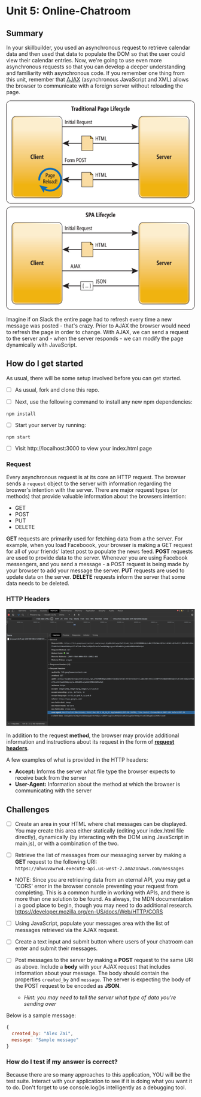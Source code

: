 # Unit 5: Online-Chatroom

## Summary
In your skillbuilder, you used an asynchronous request to retrieve calendar data and then used that data to populate the DOM so that the user could view their calendar entries. Now, we're going to use even more asynchronous requests so that you can develop a deeper understanding and familiarity with asynchronous code. If you remember one thing from this unit, remember that [AJAX](https://en.wikipedia.org/wiki/Ajax_(programming)) (asynchronous JavaScript and XML) allows the browser to communicate with a foreign server without reloading the page.

![inline](./docs/assets/images/page_lifecycles.png)

Imagine if on Slack the entire page had to refresh every time a new message was posted - that's crazy. Prior to AJAX the browser would need to refresh the page in order to change. With AJAX, we can send a request to the server and - when the server responds - we can modify the page dynamically with JavaScript.

## How do I get started
As usual, there will be some setup involved before you can get started.

- [ ] As usual, fork and clone this repo.

- [ ] Next, use the following command to install any new npm dependencies:
```
npm install
```

- [ ] Start your server by running:
```
npm start
```

- [ ] Visit http://localhost:3000 to view your index.html page

### Request
Every asynchronous request is at its core an HTTP request. The browser sends a `request` object to the server with information regarding the broswer's intention with the server. There are major request types (or methods) that provide valuable information about the browsers intention:

- GET
- POST
- PUT
- DELETE

**GET** requests are primarily used for fetching data from a the server. For example, when you load Faceboook, your browser is making a GET request for all of your friends' latest post to populate the news feed. **POST** requests are used to provide data to the server. Whenever you are using Facebook messengers, and you send a message - a POST request is being made by your browser to add your message the server. **PUT** requests are used to update data on the server. **DELETE** requests inform the server that some data needs to be deleted.

### HTTP Headers
![](./docs/assets/images/http_headers.png)

In addition to the request **method**, the browser may provide additional information and instructions about its request in the form of **[request headers](https://en.wikipedia.org/wiki/List_of_HTTP_header_fields)**.

A few examples of what is provided in the HTTP headers:

- **Accept:** Informs the server what file type the browser expects to receive back from the server
- **User-Agent:** Information about the method at which the browser is communicating with the server


## Challenges
- [ ] Create an area in your HTML where chat messages can be displayed. You may create this area either statically (editing your index.html file directly), dynamically (by interacting with the DOM using JavaScript in main.js), or with a combination of the two.

- [ ] Retrieve the list of messages from our messaging server by making a **GET** request to the following URI: <br>```https://ohwuvawrw4.execute-api.us-west-2.amazonaws.com/messages```

- NOTE: Since you are retrieving data from an eternal API, you may get a 'CORS' error in the browser console preventing your request from completing. This is a common hurdle in working with APIs, and there is more than one solution to be found. As always, the MDN documentation i a good place to begin, though you may need to do additional research. https://developer.mozilla.org/en-US/docs/Web/HTTP/CORS

- [ ] Using JavaScript, populate your messages area with the list of messages retrieved via the AJAX request.


- [ ] Create a text input and submit button where users of your chatroom can enter and submit their messages.


- [ ] Post messages to the server by making a **POST** request to the same URI as above. Include a **body** with your AJAX request that includes information about your message. The body should contain the properties `created_by` and `message`. The server is expecting the body of the POST request to be encoded as **JSON**.  
	- *Hint: you may need to tell the server what type of data you're sending over*

Below is a sample message:

```javascript
{
  created_by: "Alex Zai",
  message: "Sample message"
}
```

### How do I test if my answer is correct?

Because there are so many approaches to this application, YOU will be the test suite. Interact with your application to see if it is doing what you want it to do. Don't forget to use console.log()s intelligently as a debugging tool.

